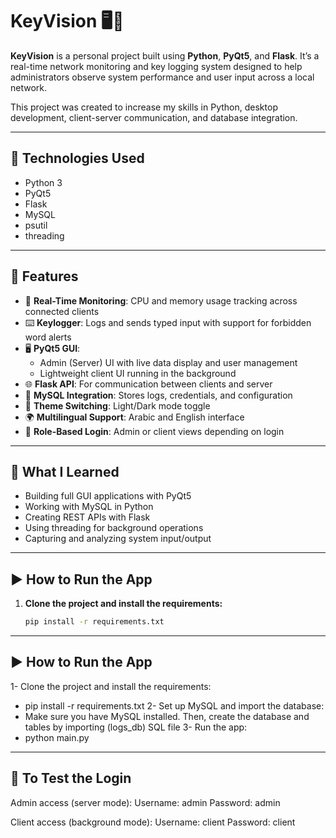 # KeyVision 🖥️🔐

**KeyVision** is a personal project built using **Python**, **PyQt5**, and **Flask**. It’s a real-time network monitoring and key logging system designed to help administrators observe system performance and user input across a local network.

This project was created to increase my skills in Python, desktop development, client-server communication, and database integration.

---

## 🚀 Technologies Used

- Python 3
- PyQt5
- Flask
- MySQL
- psutil
- threading

---

## 🔧 Features

- 🧠 **Real-Time Monitoring**: CPU and memory usage tracking across connected clients
- ⌨️ **Keylogger**: Logs and sends typed input with support for forbidden word alerts
- 🖥️ **PyQt5 GUI**:
  - Admin (Server) UI with live data display and user management
  - Lightweight client UI running in the background
- 🌐 **Flask API**: For communication between clients and server
- 📁 **MySQL Integration**: Stores logs, credentials, and configuration
- 🌙 **Theme Switching**: Light/Dark mode toggle
- 🌍 **Multilingual Support**: Arabic and English interface
- 🔐 **Role-Based Login**: Admin or client views depending on login

---


## 🧠 What I Learned

- Building full GUI applications with PyQt5
- Working with MySQL in Python
- Creating REST APIs with Flask
- Using threading for background operations
- Capturing and analyzing system input/output

---
## ▶️ How to Run the App

1. **Clone the project and install the requirements:**
   ```bash
   pip install -r requirements.txt

---

## ▶️ How to Run the App

1- Clone the project and install the requirements:
  -  pip install -r requirements.txt
2- Set up MySQL and import the database:
  -  Make sure you have MySQL installed. Then, create the database and tables by importing (logs_db) SQL file
3- Run the app:
  -  python main.py

---

## 🧪 To Test the Login

Admin access (server mode):
Username: admin
Password: admin

Client access (background mode):
Username: client
Password: client
